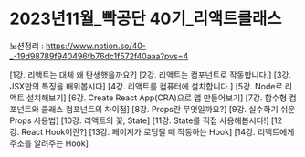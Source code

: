 # 2023년11월_빡공단 40기_리액트클래스
노션정리 : https://www.notion.so/40-_-19d98789f940496fb76dc1f572f40aaa?pvs=4

[1강. 리액트는 대체 왜 탄생했을까요?]
[2강. 리액트는 컴포넌트로 작동합니다.]
[3강. JSX만의 특징을 배워봅시다]
[4강. 리액트를 컴퓨터에 설치합니다.]
[5강. Node로 리액트 설치해보기]
[6강. Create React App(CRA)으로 앱 만들어보기]
[7강. 함수형 컴포넌트와 클래스 컴포넌트의 차이점]
[8강. Props란 무엇일까요?]
[9강. 실수하기 쉬운 Props 사용법]
[10강. 리액트의 꽃, State]
[11강. State를 직접 사용해봅시다!]
[12강. React Hook이란?]
[13강. 페이지가 로딩될 때 작동하는 Hook]
[14강. 리액트에게 주소를 알려주는 Hook]

